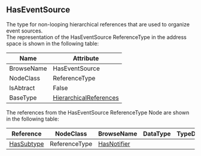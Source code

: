<!-- objecttype -->
## HasEventSource
The type for non-looping hierarchical references that are used to organize event sources.  
The representation of the HasEventSource ReferenceType in the address space is shown in the following table:  

|Name|Attribute|
|---|---|
|BrowseName|HasEventSource|
|NodeClass|ReferenceType|
|IsAbtract|False|
|BaseType|[HierarchicalReferences](../../../Part3/ReferenceTypes/HierarchicalReferences/readme.md)|

The references from the HasEventSource ReferenceType Node are shown in the following table:  

|Reference|NodeClass|BrowseName|DataType|TypeDefinition|ModellingRule|
|---|---|---|---|---|---|
|[HasSubtype](../../../Part3/ReferenceTypes/HasSubtype/readme.md)|ReferenceType|[HasNotifier](#HasNotifier)||||


